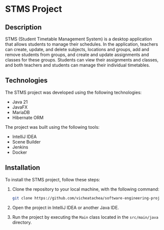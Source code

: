 # STMS Project

## Description

STMS (Student Timetable Management System) is a desktop application that allows students to manage
their schedules. In the application, teachers can create, update, and delete subjects, locations and
groups, add and remove students from groups, and create and update assignments and classes for these
groups. Students can view their assignments and classes, and both teachers and students can manage
their individual timetables.

## Technologies

The STMS project was developed using the following technologies:
- Java 21
- JavaFX
- MariaDB
- Hibernate ORM

The project was built using the following tools:
- IntelliJ IDEA
- Scene Builder
- Jenkins
- Docker

## Installation

To install the STMS project, follow these steps:
1. Clone the repository to your local machine, with the following command:

    ```bash
    git clone https://github.com/vicheatachea/software-engineering-project.git
    ```

2. Open the project in IntelliJ IDEA or another Java IDE.

3. Run the project by executing the `Main` class located in the `src/main/java` directory.